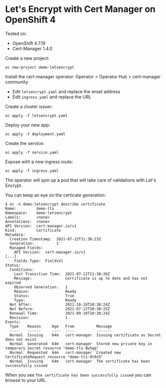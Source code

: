 # Let's Encrypt with Cert Manager on OpenShift 4

Tested on:

- OpenShift 4.7.19
- Cert-Manager 1.4.0

Create a new project:

`oc new-project demo-letsencrypt`

Install the cert-manager operator: Operator > Operator Hub > cert-manager community

- Edit `letsencrypt.yaml` and replace the email address
- Edit `ingress.yaml` and replace the URL

Create a cluster issuer:

`oc apply -f letsencrypt.yaml`

Deploy your new app:

`oc apply -f deployment.yaml`

Create the service:

`oc apply -f service.yaml`

Expose with a new ingress route:

`oc apply -f ingress.yaml`

The operator will spin up a pod that will take care of validations with Let's Encrypt.

You can keep an eye on the certicate generation:

```
$ oc -n demo-letsencrypt describe certificate
Name:         demo-tls
Namespace:    demo-letsencrypt
Labels:       <none>
Annotations:  <none>
API Version:  cert-manager.io/v1
Kind:         Certificate
Metadata:
  Creation Timestamp:  2021-07-12T11:38:23Z
  Generation:          1
  Managed Fields:
    API Version:  cert-manager.io/v1
[...]
    Fields Type:  FieldsV1
Status:
  Conditions:
    Last Transition Time:  2021-07-12T11:38:26Z
    Message:               Certificate is up to date and has not expired
    Observed Generation:   1
    Reason:                Ready
    Status:                True
    Type:                  Ready
  Not After:               2021-10-10T10:38:24Z
  Not Before:              2021-07-12T10:38:25Z
  Renewal Time:            2021-09-10T10:38:24Z
  Revision:                1
Events:
  Type    Reason     Age   From          Message
  ----    ------     ----  ----          -------
  Normal  Issuing    64m   cert-manager  Issuing certificate as Secret does not exist
  Normal  Generated  64m   cert-manager  Stored new private key in temporary Secret resource "demo-tls-9w5qq"
  Normal  Requested  64m   cert-manager  Created new CertificateRequest resource "demo-tls-9l9x5"
  Normal  Issuing    64m   cert-manager  The certificate has been successfully issued
```

When you see `The certificate has been successfully issued` you can browse to your URL.
